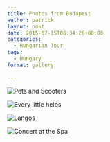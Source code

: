 ```yaml
---
title: Photos from Budapest
author: patrick
layout: post
date: 2015-07-15T06:34:26+00:00
categories:
  - Hungarian Tour
tags:
  - Hungary
format: gallery

---
```


![Pets and Scooters](/img/2015/07/IMG_1881.jpg)

![Every little helps](/img/2015/07/IMG_1880.jpg)

![Langos](/img/2015/07/IMG_1879.jpg)

![Concert at the Spa](/img/2015/07/IMG_1884.jpg)
